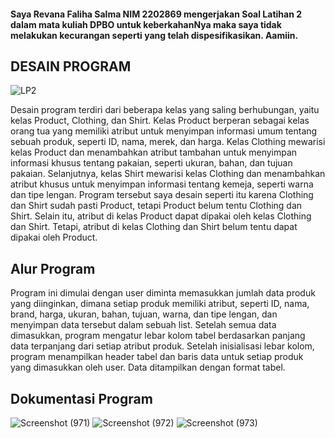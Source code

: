 #### Saya Revana Faliha Salma NIM 2202869 mengerjakan Soal Latihan 2 dalam mata kuliah DPBO untuk keberkahanNya maka saya tidak melakukan kecurangan seperti yang telah dispesifikasikan. Aamiin.

## DESAIN PROGRAM

![LP2](https://github.com/rerevana/LP2DPBO2024C2/assets/113984261/fa7ed726-c1c6-4b40-af33-43fd0bb5fea3)

Desain program terdiri dari beberapa kelas yang saling berhubungan, yaitu kelas Product, Clothing, dan Shirt. Kelas Product berperan sebagai kelas orang tua yang memiliki atribut untuk menyimpan informasi umum tentang sebuah produk, seperti ID, nama, merek, dan harga. Kelas Clothing mewarisi kelas Product dan menambahkan atribut tambahan untuk menyimpan informasi khusus tentang pakaian, seperti ukuran, bahan, dan tujuan pakaian. Selanjutnya, kelas Shirt mewarisi kelas Clothing dan menambahkan atribut khusus untuk menyimpan informasi tentang kemeja, seperti warna dan tipe lengan. Program tersebut saya desain seperti itu karena Clothing dan Shirt sudah pasti Product, tetapi Product belum tentu Clothing dan Shirt. Selain itu, atribut di kelas Product dapat dipakai oleh kelas Clothing dan Shirt. Tetapi, atribut di kelas Clothing dan Shirt belum tentu dapat dipakai oleh Product.

## Alur Program
Program ini dimulai dengan user diminta memasukkan jumlah data produk yang diinginkan, dimana setiap produk memiliki atribut, seperti ID, nama, brand, harga, ukuran, bahan, tujuan, warna, dan tipe lengan, dan menyimpan data tersebut dalam sebuah list. Setelah semua data dimasukkan, program mengatur lebar kolom tabel berdasarkan panjang data terpanjang dari setiap atribut produk. Setelah inisialisasi lebar kolom, program menampilkan header tabel dan baris data untuk setiap produk yang dimasukkan oleh user. Data ditampilkan dengan format tabel.

## Dokumentasi Program
![Screenshot (971)](https://github.com/rerevana/LP2DPBO2024C2/assets/113984261/24aebc7d-4c3f-48eb-a5a5-a0c31f2df2ae)
![Screenshot (972)](https://github.com/rerevana/LP2DPBO2024C2/assets/113984261/42006fdb-4ec6-42df-a93f-d4138c12cb92)
![Screenshot (973)](https://github.com/rerevana/LP2DPBO2024C2/assets/113984261/613ad05e-dc72-4e04-bc51-1d474ee5a84b)


